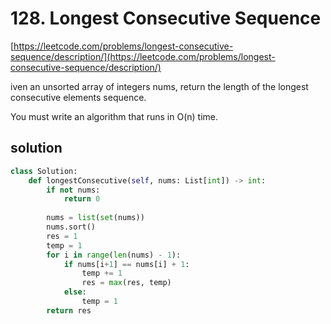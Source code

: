 # 128. Longest Consecutive Sequence
[https://leetcode.com/problems/longest-consecutive-sequence/description/](https://leetcode.com/problems/longest-consecutive-sequence/description/)

iven an unsorted array of integers nums, return the length of the longest consecutive elements sequence.

You must write an algorithm that runs in O(n) time.

## solution

```python
class Solution:
    def longestConsecutive(self, nums: List[int]) -> int:
        if not nums:
            return 0
        
        nums = list(set(nums))
        nums.sort()
        res = 1
        temp = 1
        for i in range(len(nums) - 1):
            if nums[i+1] == nums[i] + 1:
                temp += 1
                res = max(res, temp)
            else:
                temp = 1
        return res
```
